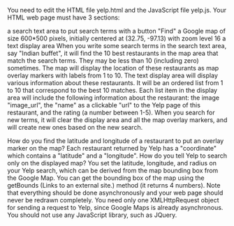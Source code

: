 You need to edit the HTML file yelp.html and the JavaScript file yelp.js. Your HTML web page must have 3 sections:

a search text area to put search terms with a button "Find"
a Google map of size 600*500 pixels, initially centered at (32.75, -97.13) with zoom level 16
a text display area
When you write some search terms in the search text area, say "Indian buffet", it will find the 10 best restaurants in the map area that match the search terms. They may be less than 10 (including zero) sometimes. The map will display the location of these restaurants as map overlay markers with labels from 1 to 10. The text display area will display various information about these restaurants. It will be an ordered list from 1 to 10 that correspond to the best 10 matches. Each list item in the display area will include the following information about the restaurant: the image "image_url", the "name" as a clickable "url" to the Yelp page of this restaurant, and the rating (a number between 1-5). When you search for new terms, it will clear the display area and all the map overlay markers, and will create new ones based on the new search.

How do you find the latitude and longitude of a restaurant to put an overlay marker on the map? Each restaurant returned by Yelp has a "coordinate" which contains a "latitude" and a "longitude".
How do you tell Yelp to search only on the displayed map? You set the latitude, longitude, and radius on your Yelp search, which can be derived from the map bounding box from the Google Map. You can get the bounding box of the map using the getBounds (Links to an external site.) method (it returns 4 numbers).
Note that everything should be done asynchronously and your web page should never be redrawn completely. You need only one XMLHttpRequest object for sending a request to Yelp, since Google Maps is already asynchronous. You should not use any JavaScript library, such as JQuery.
